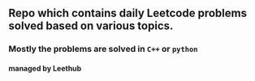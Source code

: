 ## Repo which contains daily Leetcode problems solved based on various topics.

### Mostly the problems are solved in `C++` or `python`

#### managed by Leethub



